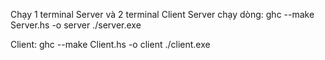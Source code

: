 Chạy 1 terminal Server và 2 terminal Client
Server chạy dòng:
    ghc --make Server.hs -o server
    ./server.exe

Client:
    ghc --make Client.hs -o client
    ./client.exe
